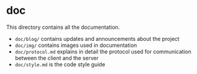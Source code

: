 # doc

This directory contains all the documentation.

 - `doc/blog/` contains updates and announcements about the project
 - `doc/img/` contains images used in documentation
 - `doc/protocol.md` explains in detail the protocol used for communication between the client and the server
 - `doc/style.md` is the code style guide
